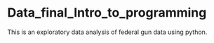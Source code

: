 # Data_final_Intro_to_programming

This is an exploratory data analysis of federal gun data using python.
